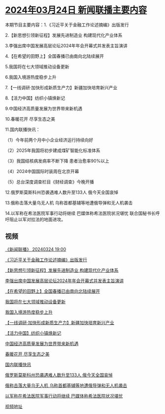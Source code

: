 # [2024年03月24日 新闻联播主要内容](https://tv.cctv.com/lm/xwlb/day/20240324.shtml)

本期节目主要内容：1.《习近平关于金融工作论述摘编》出版发行

2.【新思想引领新征程】发展先进制造业 构建现代化产业体系

3.李强出席中国发展高层论坛2024年年会开幕式并发表主旨演讲

4.【在希望的田野上】全国春播已由南向北陆续展开

5.我国将在七大领域推动设备更新

6.我国入境游热度稳步上升

7.【一线调研·加快形成新质生产力】新疆加快培育新兴产业

8.【活力中国】纺织小镇焕新记

9.中国经济高质量发展为世界带来新机遇

10.春暖花开 尽享生态之美

11.国内联播快讯：

（1）今年前两个月中小企业经济运行持续向好

（2）2025年我国将初步建成煤矿智能化标准体系

（3）我国结核病发病率不断下降 患者治愈率90%以上

（4）2024中国国际时装周在北京开幕

（5）总台深度调查栏目《财经调查》今晚开播

12.俄罗斯莫斯科州恐袭遇难人数升至133人 俄今天全国哀悼

13.俄称击落大量乌无人机 乌称首都基辅等地遭俄导弹和无人机袭击

14.以军称在希法医院军事行动将继续 巴媒体称希法医院状况堪忧 联合国秘书长呼吁阻止以军对拉法的地面进攻。

## 视频

[《新闻联播》 20240324 19:00](https://tv.cctv.com/2024/03/24/VIDE1DZcO65HalODcZeTV8ai240324.shtml)

[《习近平关于金融工作论述摘编》出版发行](https://tv.cctv.com/2024/03/24/VIDEfAtep1lQJUCwnjQqG2Vs240324.shtml)

[【新思想引领新征程】发展先进制造业 构建现代化产业体系](https://tv.cctv.com/2024/03/24/VIDEyxVVi2M3g0OgMdVIUilA240324.shtml)

[李强出席中国发展高层论坛2024年年会开幕式并发表主旨演讲](https://tv.cctv.com/2024/03/24/VIDEowqWTwY4VQYDuLpjvwVA240324.shtml)

[【在希望的田野上】全国春播已由南向北陆续展开](https://tv.cctv.com/2024/03/24/VIDEeZRF0imAcblqvZNOfDC2240324.shtml)

[我国将在七大领域推动设备更新](https://tv.cctv.com/2024/03/24/VIDEKXSEfWfCFS5LaRVahAyC240324.shtml)

[我国入境游热度稳步上升](https://tv.cctv.com/2024/03/24/VIDETJWx7AchwCpBfVFa7WcS240324.shtml)

[【一线调研·加快形成新质生产力】新疆加快培育新兴产业](https://tv.cctv.com/2024/03/24/VIDEF9Di8PJmP7CIrfmJapct240324.shtml)

[【活力中国】纺织小镇焕新记](https://tv.cctv.com/2024/03/24/VIDEoYnS8PaUAvSawnxyThm1240324.shtml)

[中国经济高质量发展为世界带来新机遇](https://tv.cctv.com/2024/03/24/VIDEFDudOHdqzPuXUpc0GQSs240324.shtml)

[春暖花开 尽享生态之美](https://tv.cctv.com/2024/03/24/VIDEEl8zTgW2IcZyob9XpNVe240324.shtml)

[国内联播快讯](https://tv.cctv.com/2024/03/24/VIDE3MJPp4vZkrRZq8RuCosG240324.shtml)

[俄罗斯莫斯科州恐袭遇难人数升至133人 俄今天全国哀悼](https://tv.cctv.com/2024/03/24/VIDEUJDlReXqG3EAexqAwst5240324.shtml)

[俄称击落大量乌无人机 乌称首都基辅等地遭俄导弹和无人机袭击](https://tv.cctv.com/2024/03/24/VIDEfVcrlocAI2biTFvKoxkp240324.shtml)

[以军称在希法医院军事行动将继续 巴媒体称希法医院状况堪忧](https://tv.cctv.com/2024/03/24/VIDEKU8LcUtN0KgLnFWzQNtF240324.shtml)

[视频地址](https://tv.cctv.com/lm/xwlb/day/20240324.shtml) 

